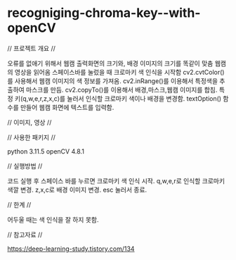 # recogniging-chroma-key--with-openCV

// 프로젝트 개요 //

오류를 없애기 위해서 웹캠 출력화면의 크기와, 배경 이미지의 크기를 똑같이 맞춤
웹캠의 영상을 읽어옴
스페이스바를 눌렀을 때 크로마키 색 인식을 시작함
cv2.cvtColor()를 사용해서 웹캠 이미지의 색 정보를 가져옴.
cv2.inRange()를 이용해서 특정색을 추출하여 마스크를 만듬.
cv2.copyTo()를 이용해서 배경,마스크,웹캠 이미지를 합침.
특정 키(q,w,e,r,z,x,c)를 눌러서 인식할 크로마키 색이나 배경을 변경함.
textOption() 함수를 만들어 웹캠 화면에 텍스트를 입력함.

// 이미지, 영상 //

// 사용한 패키지 //

python 3.11.5 
openCV 4.8.1
 
// 실행방법 //

코드 실행 후 스페이스 바를 누르면 크로마키 색 인식 시작. 
q,w,e,r로 인식할 크로마키 색깔 변경.
z,x,c로 배경 이미지 변경.
esc 눌러서 종료.

// 한계 //

어두울 때는 색 인식을 잘 하지 못함.

// 참고자료 //

https://deep-learning-study.tistory.com/134
